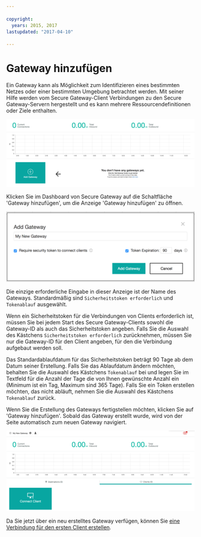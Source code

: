 ```yaml
---

copyright:
  years: 2015, 2017
lastupdated: "2017-04-10"

---
```


# Gateway hinzufügen

Ein Gateway kann als Möglichkeit zum Identifizieren eines bestimmten Netzes oder einer bestimmten Umgebung betrachtet werden. Mit seiner Hilfe werden vom Secure Gateway-Client Verbindungen zu den Secure Gateway-Servern hergestellt und es kann mehrere Ressourcendefinitionen oder Ziele enthalten.

![Secure Gateway-Dashboard](./images/newDashboard.png?raw=true "Secure Gateway-Dashboard")

Klicken Sie im Dashboard von Secure Gateway auf die Schaltfläche 'Gateway hinzufügen', um die Anzeige 'Gateway hinzufügen' zu öffnen.

![Gateway hinzufügen](./images/addGateway.png?raw=true "Gateway hinzufügen")

Die einzige erforderliche Eingabe in dieser Anzeige ist der Name des Gateways. Standardmäßig sind `Sicherheitstoken erforderlich` und `Tokenablauf` ausgewählt.

Wenn ein Sicherheitstoken für die Verbindungen von Clients erforderlich ist, müssen Sie bei jedem Start des Secure Gateway-Clients sowohl die Gateway-ID als auch das Sicherheitstoken angeben. Falls Sie die Auswahl des Kästchens `Sicherheitstoken erforderlich` zurücknehmen, müssen Sie nur die Gateway-ID für den Client angeben, für den die Verbindung aufgebaut werden soll.

Das Standardablaufdatum für das Sicherheitstoken beträgt 90 Tage ab dem Datum seiner Erstellung. Falls Sie das Ablaufdatum ändern möchten, behalten Sie die Auswahl des Kästchens `Tokenablauf` bei und legen Sie im Textfeld für die Anzahl der Tage die von Ihnen gewünschte Anzahl ein (Minimum ist ein Tag, Maximum sind 365 Tage). Falls Sie ein Token erstellen möchten, das nicht abläuft, nehmen Sie die Auswahl des Kästchens `Tokenablauf` zurück.  

Wenn Sie die Erstellung des Gateways fertigstellen möchten, klicken Sie auf 'Gateway hinzufügen'. Sobald das Gateway erstellt wurde, wird von der Seite automatisch zum neuen Gateway navigiert.

![Neues Gateway](./images/newGateway.png?raw=true "Neues Gateway")

Da Sie jetzt über ein neu erstelltes Gateway verfügen, können Sie [eine Verbindung für den ersten Client erstellen](./securegateway_client.html).
